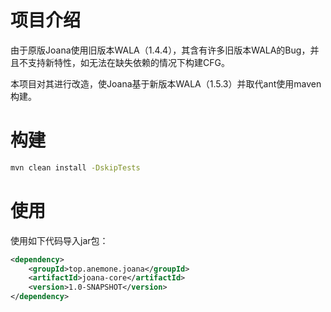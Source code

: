 # 项目介绍

由于原版Joana使用旧版本WALA（1.4.4），其含有许多旧版本WALA的Bug，并且不支持新特性，如无法在缺失依赖的情况下构建CFG。

本项目对其进行改造，使Joana基于新版本WALA（1.5.3）并取代ant使用maven构建。

# 构建

```bash
mvn clean install -DskipTests
```

# 使用

使用如下代码导入jar包：

```xml
<dependency>
    <groupId>top.anemone.joana</groupId>
    <artifactId>joana-core</artifactId>
    <version>1.0-SNAPSHOT</version>
</dependency>
```

